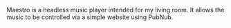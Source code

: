 Maestro is a headless music player intended for my living room. It allows the music to be controlled via a simple website using PubNub.